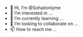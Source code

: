 - 👋 Hi, I’m @Sohailonlyme
- 👀 I’m interested in ...
- 🌱 I’m currently learning ...
- 💞️ I’m looking to collaborate on ...
- 📫 How to reach me ...

<!---
Sohailonlyme/Sohailonlyme is a ✨ special ✨ repository because its `README.md` (this file) appears on your GitHub profile.
You can click the Preview link to take a look at your changes.
--->
